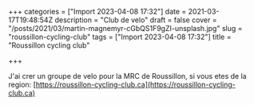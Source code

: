 +++
categories = ["Import 2023-04-08 17:32"]
date = 2021-03-17T19:48:54Z
description = "Club de velo"
draft = false
cover = "/posts/2021/03/martin-magnemyr-cGbQS1F9gZI-unsplash.jpg"
slug = "roussillon-cycling-club"
tags = ["Import 2023-04-08 17:32"]
title = "Roussillon cycling club"

+++

J'ai crer un groupe de velo pour la MRC de Roussillon, si vous etes de la region: [https://roussillon-cycling-club.ca](https://roussillon-cycling-club.ca)
